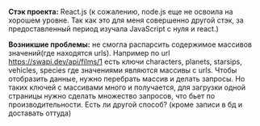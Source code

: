 
**Стэк проекта:** React.js (к сожалению, node.js еще не освоила на хорошем уровне. Так как это для меня совершенно другой стэк, за предоставленный период изучала JavaScript с нуля и react.)

**Возникшие проблемы:** не смогла распарсить содержимое массивов значений(где находятся urls). Например по url https://swapi.dev/api/films/1 есть ключи characters, planets, starsips, vehicles, species где значениями являются массивы с  urls.
Чтобы отобразить данные, нужно перебрать массив и делать запросы. Но таких ключей с массивами много и получается, для загрузки одной страницы нужно сделать множество запросов, что бьет по производительности. Есть ли другой способ? (кроме записи в бд и доставать оттуда)



